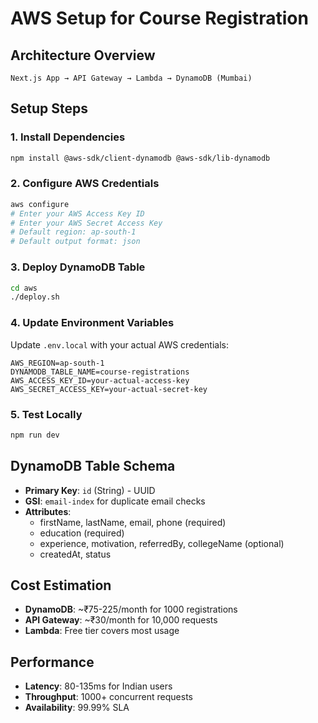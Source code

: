# AWS Setup for Course Registration

## Architecture Overview
```
Next.js App → API Gateway → Lambda → DynamoDB (Mumbai)
```

## Setup Steps

### 1. Install Dependencies
```bash
npm install @aws-sdk/client-dynamodb @aws-sdk/lib-dynamodb
```

### 2. Configure AWS Credentials
```bash
aws configure
# Enter your AWS Access Key ID
# Enter your AWS Secret Access Key
# Default region: ap-south-1
# Default output format: json
```

### 3. Deploy DynamoDB Table
```bash
cd aws
./deploy.sh
```

### 4. Update Environment Variables
Update `.env.local` with your actual AWS credentials:
```
AWS_REGION=ap-south-1
DYNAMODB_TABLE_NAME=course-registrations
AWS_ACCESS_KEY_ID=your-actual-access-key
AWS_SECRET_ACCESS_KEY=your-actual-secret-key
```

### 5. Test Locally
```bash
npm run dev
```

## DynamoDB Table Schema
- **Primary Key**: `id` (String) - UUID
- **GSI**: `email-index` for duplicate email checks
- **Attributes**:
  - firstName, lastName, email, phone (required)
  - education (required)
  - experience, motivation, referredBy, collegeName (optional)
  - createdAt, status

## Cost Estimation
- **DynamoDB**: ~₹75-225/month for 1000 registrations
- **API Gateway**: ~₹30/month for 10,000 requests
- **Lambda**: Free tier covers most usage

## Performance
- **Latency**: 80-135ms for Indian users
- **Throughput**: 1000+ concurrent requests
- **Availability**: 99.99% SLA